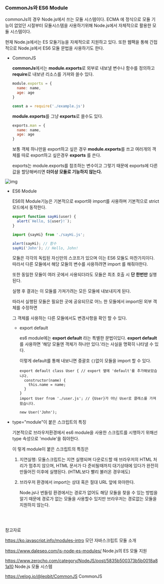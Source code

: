 ### CommonJs와 ES6 Module

commonJs의 경우 Node.js에서 쓰는 모듈 시스템이다. ECMA 에 정식으로 모듈 기능이 없었던 시절부터 모듈시스템을 사용하기위해  Node.js에서 자체적으로 활용한 모듈 시스템이다.

현재 Node.js에서는 ES 모듈기능을 자체적으로 지원하고 있다. 또한 웹팩을 통해 간접적으로 Node.js에서 ES6 모듈 문법을 사용하기도 한다.

- CommonJS

  **commonJs**에서는 **module.exports**로 외부로 내보낼 변수나 함수를 정의하고 **require**로 내보낸 리소스를 가져와 쓸수 있다.

  ```javascript
  module.exports = {
  	name: name,
  	age: age
  }
  
  const a = require('./example.js')
  ```

  **module.exports**를 그냥 **exports**로 쓸수도 있다.

  ```javascript
  exports.man = {
  	name: name,
  	age: age
  } 
  ```

  보통 객체 하나만을 export하고 싶은 경우 **module.exports**를 쓰고 여러개의 객체를 따로 export하고 싶은경우 **exports** 를 쓴다.

  exports는 module.exports를 참조하는 변수이고 그렇기 때문에 exports에 다른 값을 할당해버리면 **더이상 모듈로 기능하지 않는다.**

![img](https://media.vlpt.us/images/leobit/post/12d2bb2d-7d89-4981-baf8-fff7b3250240/%EC%8A%A4%ED%81%AC%EB%A6%B0%EC%83%B7,%202020-10-02%2020-08-33.png)



- ES6 Module

  ES6의 Module기능은 기본적으로 export와 import를 사용하며 기본적으로 strict모드에서 동작한다.

  ```javascript
  export function sayHi(user) {
    alert(`Hello, ${user}!`);
  }
  
  import {sayHi} from './sayHi.js';
  
  alert(sayHi); // 함수
  sayHi('John'); // Hello, John!
  ```

  모듈은 각각의 독립된 자신만의 스코프가 있으며 이는 ES6 모듈도 마찬가지이다. 따라서 다른 모듈에서 해당 모듈의 변수를 사용하려면 import 를 해줘야한다.

  또한 동일한 모듈이 여러 곳에서 사용되더라도 모듈은 최초 호출 시 **단 한번만** 실행된다.

  실행 후 결과는 이 모듈를 가져가려는 모든 모듈에 내보내지게 된다.

  따라서 실행된 모듈은 필요한 곳에 공유되므로 어느 한 모듈에서 import된 외부 객체를 수정하면 

  그 객체를 사용하는 다른 모듈에서도 변경사항을 확인 할 수 있다.

  - export default

    es6 module에는 **export default** 라는 특별한 문법이있다. **export default**를 사용하면 '해당 모듈엔 객체가 하나만 있다.'라는 사실을 명확히 나타낼 수 있다.

    이렇게 default를 통해 내보니면 중괄호 `{}`없이 모듈을 import 할 수 있다.

    ```
    export default class User { // export 옆에 'default'를 추가해보았습니다.
      constructor(name) {
        this.name = name;
      }
    }
    import User from './user.js'; // {User}가 아닌 User로 클래스를 가져왔습니다.
    
    new User('John');
    ```

    

- type="module"이 붙은 스크립트의 특징

  기본적으로 브라우저환경에서 es6 module을 사용한 스크립트를 시행하기 위해선 type 속성으로 'module'을 줘야한다.

  이 렇게 module이 붙은 스크립트의 특징은

  1. 지연실행: 모듈스크립트는 지연 실행되며 다운로드할 때 브라우저의 HTML 처리가 멈추지 않으며, HTML 문서가 다 준비될때까지 대기상태에 있다가 완전히 만들어진 이후에 실행된다. (HTML보다 빨리 불러온 경우에도)

  2. 브라우저 환경에서 import는 상대 혹은 절대 URL 앞에 와야한다.

     Node.js나 번들링 환경에서는 경로가 없어도 해당 모듈을 찾을 수 있는 방법을 알기 때문에 경로가 없는 모듈을 사용할수 있지만 브라우저는 경로없는 모듈을 지원하지 않는다.

<br>
<br>

참고자료

https://ko.javascript.info/modules-intro 모던 자바스크립트 모듈 소개

https://www.daleseo.com/js-node-es-modules/ Node.js의 ES 모듈 지원

https://www.zerocho.com/category/NodeJS/post/5835b500373b5b0018a81a10 Node.js 모듈 시스템

https://velog.io/@leobit/CommonJS CommonJS
